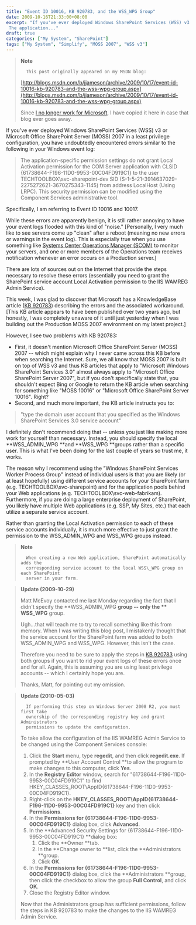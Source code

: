 ```yaml
---
title: "Event ID 10016, KB 920783, and the WSS_WPG Group"
date: 2009-10-16T21:33:00+08:00
excerpt: "If you've ever deployed Windows SharePoint Services (WSS) v3 or Microsoft Office SharePoint Server (MOSS) 2007 in a least privilege configuration, you have undoubtedly encountered errors similar to the following in your Windows event log: 
 The application..."
draft: true
categories: ["My System", "SharePoint"]
tags: ["My System", "Simplify", "MOSS 2007", "WSS v3"]
---
```


> **Note**
> 
> 
> 		This post originally appeared on my MSDN blog:  
>   
> 
> 
> [http://blogs.msdn.com/b/jjameson/archive/2009/10/17/event-id-10016-kb-920783-and-the-wss-wpg-group.aspx](http://blogs.msdn.com/b/jjameson/archive/2009/10/17/event-id-10016-kb-920783-and-the-wss-wpg-group.aspx)
> 
> 
> Since
> 		[I no longer work for Microsoft](/blog/jjameson/2011/09/02/last-day-with-microsoft), I have copied it here in case that 
> 		blog ever goes away.


If you've ever deployed Windows SharePoint Services (WSS) v3 or Microsoft Office SharePoint Server (MOSS) 2007 in a least privilege configuration, you have undoubtedly encountered errors similar to the following in your Windows event log:


> The application-specific permission settings do not grant Local Activation 
> 	permission for the COM Server application with CLSID {61738644-F196-11D0-9953-00C04FD919C1} 
> 	to the user TECHTOOLBOX\svc-sharepoint-dev SID (S-1-5-21-3914637029-2275272621-3670275343-1145) 
> 	from address LocalHost (Using LRPC). This security permission can be modified 
> 	using the Component Services administrative tool.


Specifically, I am referring to Event ID 10016 and 10017.

While these errors are apparently benign, it is still rather annoying to have your event logs flooded with this kind of "noise." [Personally, I very much like to see servers come up "clean" after a reboot (meaning no new errors or warnings in the event log). This is especially true when you use something like[Systems Center Operations Manager (SCOM)](http://www.microsoft.com/systemcenter/operationsmanager/en/us/default.aspx) to monitor your servers, and one or more members of the Operations team receives notification whenever an error occurs on a Production server.]

There are lots of sources out on the Internet that provide the steps necessary to resolve these errors (essentially you need to grant the SharePoint service account Local Activation permission to the IIS WAMREG Admin Service).

This week, I was glad to discover that Microsoft has a KnowledgeBase article ([KB 920783](http://support.microsoft.com/kb/920783)) describing the errors and the associated workaround. [This KB article appears to have been published over two years ago, but honestly, I was completely unaware of it until just yesterday when I was building out the Production MOSS 2007 environment on my latest project.]

However, I see two problems with KB 920783:

- First, it doesn't mention Microsoft Office SharePoint Server (MOSS) 	2007 -- which might explain why I never came across this KB before when 	searching the Internet. Sure, we all know that MOSS 2007 is built on top 	of WSS v3 and thus KB articles that apply to "Microsoft Windows SharePoint 	Services 3.0" almost always apply to "Microsoft Office SharePoint Server 	2007", but if you don't specifically state that, you shouldn't expect Bing 	or Google to return the KB article when searching for something like "MOSS 	10016" or "Microsoft Office SharePoint Server 10016". Right?
- Second, and much more important, the KB article instructs you to:



> "type the domain user account that you specified as the Windows SharePoint 
> 	Services 3.0 service account"


I definitely don't recommend doing that -- unless you just like making more work for yourself than necessary. Instead, you should specify the local**WSS\_ADMIN\_WPG **and **WSS\_WPG **groups rather than a specific user. This is what I've been doing for the last couple of years so trust me, it works.

The reason why I recommend using the "Windows SharePoint Services Worker Process Group" instead of individual users is that you are likely (or at least hopefully) using different service accounts for your SharePoint farm (e.g. TECHTOOLBOX\svc-sharepoint) and for the application pools behind your Web applications (e.g. TECHTOOLBOX\svc-web-fabrikam). Furthermore, if you are doing a large enterprise deployment of SharePoint, you likely have multiple Web applications (e.g. SSP, My Sites, etc.) that each utilize a separate service account.

Rather than granting the Local Activation permission to each of these service accounts individually, it is much more effective to just grant the permission to the WSS\_ADMIN\_WPG and WSS\_WPG groups instead.


> **Note**
> 
> 
> 		When creating a new Web application, SharePoint automatically adds the 
> 		corresponding service account to the local WSS\_WPG group on each SharePoint 
> 		server in your farm.



> **Update (2009-10-29)**
> 
> 
> Matt McEvoy contacted me last Monday regarding the fact that I didn't 
> 		specify the **WSS\_ADMIN\_WPG **group -- only the **
> 		WSS\_WPG** group.
> 
> Ugh...that will teach me to try to recall something like this from 
> 		memory. When I was writing this blog post, I mistakenly thought that 
> 		the service account for the SharePoint farm was added to both WSS\_ADMIN\_WPG 
> 		and WSS\_WPG. However, this isn't the case.
> 
> Therefore you need to be sure to apply the steps in
> 		[KB 920783](http://support.microsoft.com/kb/920783) using 
> 		both groups if you want to rid your event logs of these errors once 
> 		and for all. Again, this is assuming you are using least privilege accounts 
> 		-- which I certainly hope you are.
> 
> Thanks, Matt, for pointing out my omission.



> **Update (2010-05-03)**
> 
> 
> 		If performing this step on Windows Server 2008 R2, you must first take 
> 		ownership of the corresponding registry key and grant Administrators 
> 		permissions to update the configuration.
> 		
> To take allow the configuration of the IIS WAMREG Admin Service to 
> 		be changed using the Component Services console:
> 
> 1. Click the **Start** menu, type **regedit**, 
> 			and then click **regedit.exe**. If prompted by
> 			**User Account Control **to allow the program to make 
> 			changes to this computer, click **Yes**.
> 2. In the **Registry Editor** window, search for "61738644-F196-11D0-9953-00C04FD919C1" 
> 			to find HKEY\_CLASSES\_ROOT\AppID\{61738644-F196-11D0-9953-00C04FD919C1}.
> 3. Right-click on the **HKEY\_CLASSES\_ROOT\AppID\{61738644-F196-11D0-9953-00C04FD919C1}** 
> 			key and then click **Permissions**.
> 4. In the **Permissions for {61738644-F196-11D0-9953-00C04FD919C1}** 
> 			dialog box, click **Advanced**.
> 5. In the **Advanced Security Settings for {61738644-F196-11D0-9953-00C04FD919C1}
> 			**dialog box:
>     1. Click the **Owner **tab.
>     2. In the **Change owner to **list, click the
> 				**Administrators **group.
>     3. Click **OK**.
> 6. In the **Permissions for {61738644-F196-11D0-9953-00C04FD919C1}** 
> 			dialog box, click the **Administrators **group, then 
> 			click the checkbox to allow the group **Full Control**, 
> 			and click **OK**.
> 7. Close the Registry Editor window.
> 
> 
> Now that the Administrators group has sufficient permissions, follow 
> 		the steps in KB 920783 to make the changes to the IIS WAMREG Admin Service.

